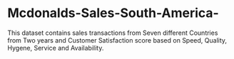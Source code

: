 # Mcdonalds-Sales-South-America-
This dataset contains sales transactions from Seven different Countries from Two years and Customer Satisfaction score based on Speed, Quality, Hygene, Service and Availability.
